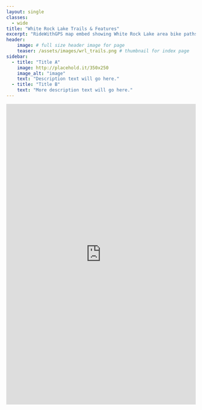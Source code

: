 ```yaml
---
layout: single
classes: 
  - wide
title: "White Rock Lake Trails & Features"
excerpt: "RideWithGPS map embed showing White Rock Lake area bike paths with BikeDFW's recommended routes to nearby businesses and the locations of useful features like water fountains and repair stations."
header:
    image: # full size header image for page
    teaser: /assets/images/wrl_trails.png # thumbnail for index page
sidebar:
  - title: "Title A"
    image: http://placehold.it/350x250
    image_alt: "image"
    text: "Description text will go here."
  - title: "Title B"
    text: "More description text will go here."
---
```


<iframe src="https://ridewithgps.com/embeds?type=region&id=8171" style="width: 1px; min-width: 100%; height: 800px; border: none;" scrolling="no"></iframe>